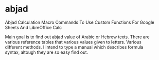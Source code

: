 # abjad
Abjad Calculation Macro Commands To Use Custom Functions For Google Sheets And LibreOffice Calc

Main goal is to find out abjad value of Arabic or Hebrew texts. There are various reference tables that various values given to letters. Various different methods. I intend to type a manual which describes formula syntax, altough they are so easy find out.
